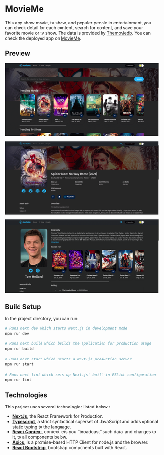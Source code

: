 # MovieMe

This app show movie, tv show, and populer people in entertainment, you can check detail for each content, search for content, and save your favorite movie or tv show. The data is provided by [Themoviedb](https://www.themoviedb.org/). You can check the deployed app on [MovieMe](http://movieme.vercel.app/).

## Preview
![page1](./preview1.png)

![page2](./preview2.png)  

![page3](./preview3.png)

## Build Setup
In the project directory, you can run:

``` bash
# Runs next dev which starts Next.js in development mode
npm run dev

# Runs next build which builds the application for production usage
npm run build

# Runs next start which starts a Next.js production server
npm run start

# Runs next lint which sets up Next.js' built-in ESLint configuration
npm run lint
```

## Technologies
This project uses several technologies listed below :

- **[NextJs](https://nextjs.org/docs)**, the React Framework for Production.
- **[Typescript](https://www.typescriptlang.org/)**, a strict syntactical superset of JavaScript and adds optional static typing to the language.
- **[React Context](https://reactjs.org/docs/context.html)**, context lets you “broadcast” such data, and changes to it, to all components below.
- **[Axios](https://axios-http.com/docs/intro)**, is a promise-based HTTP Client for node.js and the browser.
- **[React Bootstrap](https://react-bootstrap.github.io/)**, bootstrap components built with React.